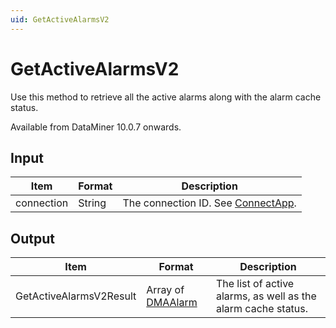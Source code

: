 ```yaml
---
uid: GetActiveAlarmsV2
---
```


# GetActiveAlarmsV2

Use this method to retrieve all the active alarms along with the alarm cache status.

Available from DataMiner 10.0.7 onwards.

## Input

| Item       | Format | Description                                          |
|------------|--------|------------------------------------------------------|
| connection | String | The connection ID. See [ConnectApp](xref:ConnectApp). |

## Output

| Item | Format | Description |
|--|--|--|
| GetActiveAlarmsV2Result | Array of [DMAAlarm](xref:DMAAlarm) | The list of active alarms, as well as the alarm cache status. |
